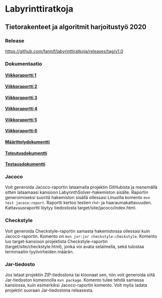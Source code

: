 # Labyrinttiratkoja

## Tietorakenteet ja algoritmit harjoitustyö 2020

### Release
https://github.com/fannif/labyrinttiratkoja/releases/tag/v1.0

### Dokumentaatio

#### [Viikkoraportti 1](https://github.com/fannif/labyrinttiratkoja/tree/master/dokumentaatio/viikkoraportti1.md)

#### [Viikkoraportti 2](https://github.com/fannif/labyrinttiratkoja/blob/master/dokumentaatio/viikkoraportti2.md)

#### [Viikkoraportti 3](https://github.com/fannif/labyrinttiratkoja/blob/master/dokumentaatio/viikkoraportti3.md)

#### [Viikkoraportti 4](https://github.com/fannif/labyrinttiratkoja/blob/master/dokumentaatio/viikkoraportti4.md)

#### [Viikkoraportti 5](https://github.com/fannif/labyrinttiratkoja/blob/master/dokumentaatio/viikkoraportti5.md)

#### [Viikkoraportti 6](https://github.com/fannif/labyrinttiratkoja/blob/master/dokumentaatio/viikkoraportti6.md)

#### [Määrittelydokumentti](https://github.com/fannif/labyrinttiratkoja/tree/master/dokumentaatio/maarittelydokumentti.md)

#### [Toteutusdokumentti](https://github.com/fannif/labyrinttiratkoja/tree/master/dokumentaatio/toteutusdokumentti.md)

#### [Testausdokumentti](https://github.com/fannif/labyrinttiratkoja/tree/master/dokumentaatio/testausdokumentti.md)

### Jacoco
Voit generoida Jacoco-raportin lataamalla projektin GitHubista ja menemällä sitten lataamaasi kansioon LabyrinthSolver-hakemiston sisälle. Raportin generoimiseksi suoritä hakemiston sisällä ollessasi Linuxilla komento `mvn test jacoco:report`.
Raportti kertoo testien rivi- ja haaraumakattavuuden. Kattavuusraportti löytyy tiedostosta target/site/jacoco/index.html.

### Checkstyle
Voit generoida Checkstyle-raportin samasta hakemistossa ollessasi kuin Jacoco-raportin. Komento on `mvn jxr:jxr checkstyle:checkstyle`. Komento luo target-kansioon projektista Checkstyle-raportin (target/site/checkstyle.html), jonka voi avata selaimella, sekä tulostaa terminaaliin tyylivirheiden määrän.

### Jar-tiedosto
Jos lataat projektin ZIP-tiedostona tai kloonaat sen, niin voit generoida siitä Jar-tiedoston komennolla `mvn package`. Komento tulee tehdä samassa kansiossa, kuin esimerkiksi Jacoco-raportin komento. Voit myös ladata projektin suoraan Jar-tiedostona releasesta.
